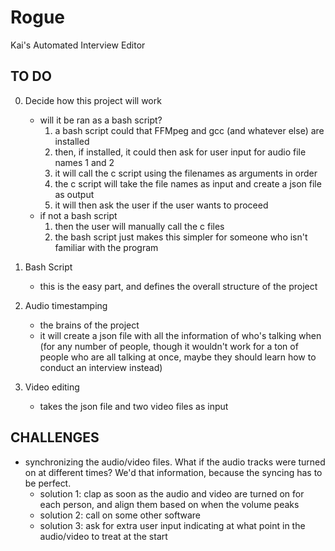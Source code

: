 # Rogue
Kai's Automated Interview Editor


## TO DO

0. Decide how this project will work
    - will it be ran as a bash script?
        1. a bash script could that FFMpeg and gcc (and whatever else) are installed
        2. then, if installed, it could then ask for user input for audio file names 1 and 2
        3. it will call the c script using the filenames as arguments in order
        4. the c script will take the file names as input and create a json file as output
        5. it will then ask the user if the user wants to proceed
    - if not a bash script
        1. then the user will manually call the c files
        2. the bash script just makes this simpler for someone who isn't familiar with the program
1. Bash Script
    - this is the easy part, and defines the overall structure of the project

2. Audio timestamping
    - the brains of the project
    - it will create a json file with all the information of who's talking when (for any number of people, though it wouldn't work for a ton of people who are all talking at once, maybe they should learn how to conduct an interview instead)

3. Video editing
    - takes the json file and two video files as input


## CHALLENGES

- synchronizing the audio/video files. 
    What if the audio tracks were turned on at different times? We'd that information, because the syncing has to be perfect.
    - solution 1: clap as soon as the audio and video are turned on for each person, and align them based on when the volume peaks
    - solution 2: call on some other software 
    - solution 3: ask for extra user input indicating at what point in the audio/video to treat at the start

